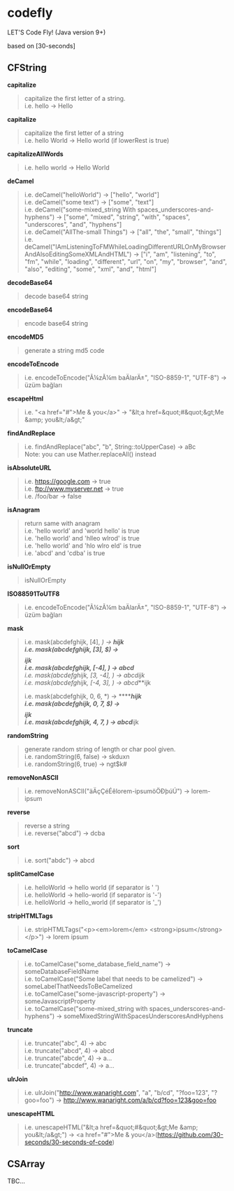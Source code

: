 # codefly
LET'S Code Fly! (Java version 9+)

based on [30-seconds]

## CFString
**capitalize**
>capitalize the first letter of a string.  
>i.e. hello -> Hello

**capitalize**
>capitalize the first letter of a string  
>i.e. hello World -> Hello world (if lowerRest is true)

**capitalizeAllWords**	
>i.e. hello world -> Hello World

**deCamel**
>i.e. deCamel("helloWorld") -> ["hello", "world"]  
>i.e. deCamel("some text") -> ["some", "text"]  
>i.e. deCamel("some-mixed_string With spaces_underscores-and-hyphens") -> ["some", "mixed", "string", "with", "spaces", "underscores", "and", "hyphens"]  
>i.e. deCamel("AllThe-small Things") -> ["all", "the", "small", "things"]  
>i.e. deCamel("IAmListeningToFMWhileLoadingDifferentURLOnMyBrowserAndAlsoEditingSomeXMLAndHTML") ->  ["i", "am", "listening", "to", "fm", "while", "loading", "different", "url", "on", "my", "browser", "and", "also", "editing", "some", "xml", "and", "html"]

**decodeBase64**
>decode base64 string

**encodeBase64**
>encode base64 string

**encodeMD5**
>generate a string md5 code

**encodeToEncode**
>i.e. encodeToEncode("Ã¼zÃ¼m baÄlarÄ±", "ISO-8859-1", "UTF-8") -> üzüm bağları

**escapeHtml**	
>i.e. "\<a href="#">Me & you\</a>" -> "\&lt;a href=\&quot;#\&quot;\&gt;Me \&amp; you\&lt;/a\&gt;"

**findAndReplace**	
>i.e. findAndReplace("abc", "b", String::toUpperCase) -> aBc  
Note: you can use Mather.replaceAll() instead

**isAbsoluteURL**	
>i.e. https://google.com -> true  
>i.e. ftp://www.myserver.net -> true  
>i.e. /foo/bar -> false

**isAnagram**
>return same with anagram  
>i.e. 'hello world' and 'world hello' is true  
>i.e. 'hello world' and 'hlleo wlrod' is true  
>i.e. 'hello world' and 'hlo wlro eld' is true  
>i.e. 'abcd' and 'cdba' is true  

**isNullOrEmpty**
> isNullOrEmpty

**ISO88591ToUTF8**
>i.e. encodeToEncode("Ã¼zÃ¼m baÄlarÄ±", "ISO-8859-1", "UTF-8") -> üzüm bağları

**mask**
>i.e. mask(abcdefghijk, [4], *) -> *******hijk  
>i.e. mask(abcdefghijk, [3], $) -> $$$$$$$$ijk  
>i.e. mask(abcdefghijk, [-4], *) -> abcd*******  
>i.e. mask(abcdefghijk, [3, -4], *) -> abcd****ijk  
>i.e. mask(abcdefghijk, [-4, 3], *) -> abcd****ijk  
>  
>i.e. mask(abcdefghijk, 0, 6, *) -> *******hijk  
>i.e. mask(abcdefghijk, 0, 7, $) -> $$$$$$$$ijk  
>i.e. mask(abcdefghijk, 4, 7, *) -> abcd****ijk  

**randomString**
>generate random string of length or char pool given.  
>i.e. randomString(6, false) -> skduxn  
>i.e. randomString(6, true) -> ngt$k#

**removeNonASCII**	
>i.e. removeNonASCII("äÄçÇéÉêlorem-ipsumöÖÐþúÚ") -> lorem-ipsum

**reverse**	
>reverse a string  
>i.e. reverse("abcd") -> dcba

**sort**	
>i.e. sort("abdc") -> abcd

**splitCamelCase**
>i.e. helloWorld -> hello world (if separator is ' ')  
>i.e. helloWorld -> hello-world (if separator is '-')  
>i.e. helloWorld -> hello_world (if separator is '_')

**stripHTMLTags**
>i.e. stripHTMLTags("\<p>\<em>lorem\</em> \<strong>ipsum\</strong>\</p>") -> lorem ipsum

**toCamelCase**
>i.e. toCamelCase("some_database_field_name") -> someDatabaseFieldName  
>i.e. toCamelCase("Some label that needs to be camelized") -> someLabelThatNeedsToBeCamelized  
>i.e. toCamelCase("some-javascript-property") -> someJavascriptProperty  
>i.e. toCamelCase("some-mixed_string with spaces_underscores-and-hyphens") -> someMixedStringWithSpacesUnderscoresAndHyphens

**truncate**
>i.e. truncate("abc", 4) -> abc  
>i.e. truncate("abcd", 4) -> abcd  
>i.e. truncate("abcde", 4) -> a...  
>i.e. truncate("abcdef", 4) -> a...

**ulrJoin**	
>i.e. ulrJoin("http://www.wanaright.com", "a", "b/cd", "?foo=123", "?goo=foo") -> http://www.wanaright.com/a/b/cd?foo=123&goo=foo

**unescapeHTML**
>i.e. unescapeHTML("\&lt;a href=\&quot;#\&quot;\&gt;Me \&amp; you\&lt;/a\&gt;") -> \<a href="#">Me & you\</a>(https://github.com/30-seconds/30-seconds-of-code)

## CSArray
TBC...
